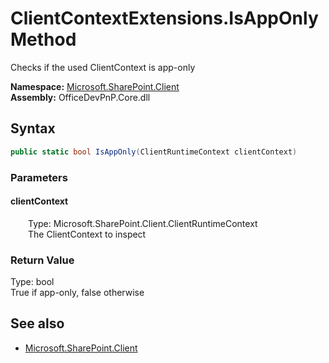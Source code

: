 # ClientContextExtensions.IsAppOnly Method  
Checks if the used ClientContext is app-only  

**Namespace:** [Microsoft.SharePoint.Client](Microsoft.SharePoint.Client.md)  
**Assembly:** OfficeDevPnP.Core.dll  
## Syntax
```C#
public static bool IsAppOnly(ClientRuntimeContext clientContext)
```
### Parameters
#### clientContext  
&emsp;&emsp;Type: Microsoft.SharePoint.Client.ClientRuntimeContext  
&emsp;&emsp;The ClientContext to inspect  

### Return Value
Type: bool  
True if app-only, false otherwise

## See also
- [Microsoft.SharePoint.Client](Microsoft.SharePoint.Client.md)

